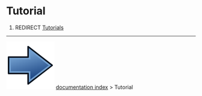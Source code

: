 # Tutorial
1.  REDIRECT [Tutorials](Tutorials.md)



---
![](images/Button_right.svg) [documentation index](../README.md) > Tutorial
